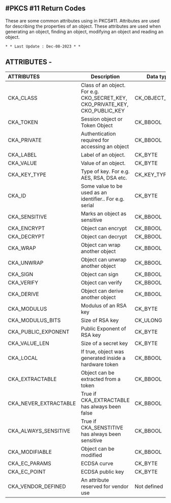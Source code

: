 #PKCS #11 Return Codes
-----------------------

These are some common attributes using in PKCS#11. Attributes are used for describing the properties of an object. These attributes are used when generating an 
object, finding an object, modifying an object and reading an object. 

	* * Last Update : Dec-08-2023 * *



ATTRIBUTES -
----------

| ATTRIBUTES     | Description | Data type |
|:---------------|-------------|-----------|
| CKA_CLASS             | Class of an object. For e.g. CKO_SECRET_KEY, CKO_PRIVATE_KEY, CKO_PUBLIC_KEY | CK_OBJECT_CLASS |
| CKA_TOKEN             | Session object or Token Object | CK_BBOOL |
| CKA_PRIVATE           | Authentication required for accessing an object | CK_BBOOL |
| CKA_LABEL             | Label of an object. | CK_BYTE |
| CKA_VALUE             | Value of an object. | CK_BYTE |
| CKA_KEY_TYPE          | Type of key. For e.g. AES, RSA, DSA etc. | CK_KEY_TYPE |
| CKA_ID                | Some value to be used as an identifier.. For e.g. serial | CK_BYTE |
| CKA_SENSITIVE         | Marks an object as sensitive | CK_BBOOL |
| CKA_ENCRYPT           | Object can encrypt | CK_BBOOL |
| CKA_DECRYPT           | Object can decrypt | CK_BBOOL |
| CKA_WRAP              | Object can wrap another object | CK_BBOOL |
| CKA_UNWRAP            | Object can unwrap another object | CK_BBOOL |
| CKA_SIGN              | Object can sign | CK_BBOOL |
| CKA_VERIFY            | Object can verify | CK_BBOOL |
| CKA_DERIVE            | Object can derive another object | CK_BBOOL |
| CKA_MODULUS           | Modulus of an RSA key | CK_BYTE |
| CKA_MODULUS_BITS      | Size of RSA key | CK_ULONG |
| CKA_PUBLIC_EXPONENT   | Public Exponent of RSA key | CK_BYTE |
| CKA_VALUE_LEN         | Size of a secret key | CK_BYTE |
| CKA_LOCAL             | If true, object was generated inside a hardware token | CK_BBOOL |
| CKA_EXTRACTABLE       | Object can be extracted from a token | CK_BBOOL |
| CKA_NEVER_EXTRACTABLE | True if CKA_EXTRACTABLE has always been false | CK_BBOOL |
| CKA_ALWAYS_SENSITIVE  | True if CKA_SENSTITIVE has always been sensitive | CK_BBOOL |
| CKA_MODIFIABLE        | Object can be modified | CK_BBOOL |
| CKA_EC_PARAMS         | ECDSA curve | CK_BYTE |
| CKA_EC_POINT          | ECDSA public key | CK_BYTE |
| CKA_VENDOR_DEFINED    | An attribute reserved for vendor use | Not defined |

